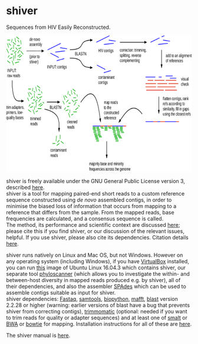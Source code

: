 # shiver
Sequences from HIV Easily Reconstructed.  

<p align="center"><img src="info/AssemblyPipelineDiagram_ForPaper.png" width=800, height="370"/></p>

shiver is freely available under the GNU General Public License version 3, described [here](LICENSE).  
shiver is a tool for mapping paired-end short reads to a custom reference sequence constructed using _de novo_ assembled contigs, in order to minimise the biased loss of information that occurs from mapping to a reference that differs from the sample.
From the mapped reads, base frequencies are calculated, and a consensus sequence is called.  
The method, its performance and scientific context are discussed [here](https://doi.org/10.1093/ve/vey007); please cite this if you find shiver, or our discussion of the relevant issues, helpful.
If you use shiver, please also cite its dependencies. Citation details [here](info/CitationDetails.bib).

shiver runs natively on Linux and Mac OS, but not Windows.
However on any operating system (including Windows), if you have [VirtualBox](https://www.virtualbox.org/wiki/Downloads) installed, you can run [this](https://www.dropbox.com/sh/j3pmmunhxlc7g1w/AABddPfc5dN9oVnP9vQfAZOta?dl=0) image of Ubuntu Linux 16.04.3 which contains shiver, our separate tool [phyloscanner](https://github.com/BDI-pathogens/phyloscanner) (which allows you to investigate the within- and between-host diversity in mapped reads produced e.g. by shiver), all of their dependencies, and also the assembler [SPAdes](http://cab.spbu.ru/software/spades/) which can be used to assemble contigs suitable as input for shiver.  
shiver dependencies: [Fastaq](https://github.com/sanger-pathogens/Fastaq), [samtools](http://www.htslib.org/), [biopython](http://biopython.org/wiki/Download), [mafft](http://mafft.cbrc.jp/alignment/software/), [blast](https://blast.ncbi.nlm.nih.gov/Blast.cgi?PAGE_TYPE=BlastDocs&DOC_TYPE=Download) version 2.2.28 or higher (warning: earlier versions of blast have a bug that prevents shiver from correcting contigs), [trimmomatic](http://www.usadellab.org/cms/?page=trimmomatic) (optional: needed if you want to trim reads for quality or adapter sequences) and at least one of [smalt](http://www.sanger.ac.uk/science/tools/smalt-0) or [BWA](http://bio-bwa.sourceforge.net/) or [bowtie](http://bowtie-bio.sourceforge.net/index.shtml) for mapping.
Installation instructions for all of these are [here](info/InstallationNotes.sh).  

The shiver manual is [here](info/ShiverManual.pdf).
